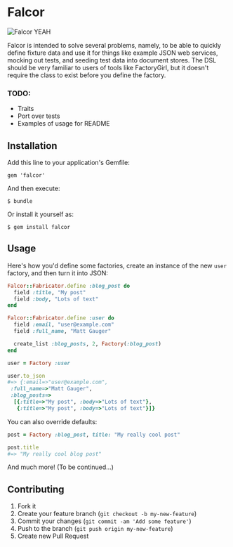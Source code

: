 # Falcor

![Falcor YEAH](http://epicyearproject.files.wordpress.com/2011/05/bastian-falcor-whoop-490.gif)

Falcor is intended to solve several problems, namely, to be able to quickly define fixture data and use it for things like example JSON web services, mocking out tests, and seeding test data into document stores. The DSL should be very familiar to users of tools like FactoryGirl, but it doesn't require the class to exist before you define the factory.

### TODO:

* Traits
* Port over tests
* Examples of usage for README

## Installation

Add this line to your application's Gemfile:

    gem 'falcor'

And then execute:

    $ bundle

Or install it yourself as:

    $ gem install falcor

## Usage

Here's how you'd define some factories, create an instance of the new `user` factory, and then turn it into JSON:

```ruby
Falcor::Fabricator.define :blog_post do
  field :title, "My post"
  field :body, "Lots of text"
end

Falcor::Fabricator.define :user do
  field :email, "user@example.com"
  field :full_name, "Matt Gauger"

  create_list :blog_posts, 2, Factory(:blog_post)
end

user = Factory :user

user.to_json
#=> {:email=>"user@example.com",
 :full_name=>"Matt Gauger",
 :blog_posts=>
  [{:title=>"My post", :body=>"Lots of text"},
   {:title=>"My post", :body=>"Lots of text"}]}
```

You can also override defaults:

```ruby
post = Factory :blog_post, title: "My really cool post"

post.title
#=> "My really cool blog post"
```

And much more! (To be continued...)

## Contributing

1. Fork it
2. Create your feature branch (`git checkout -b my-new-feature`)
3. Commit your changes (`git commit -am 'Add some feature'`)
4. Push to the branch (`git push origin my-new-feature`)
5. Create new Pull Request
